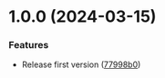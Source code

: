 # 1.0.0 (2024-03-15)


### Features

* Release first version ([77998b0](https://github.com/technologiestiftung/prettier-config/commit/77998b0b2b55438e6f469cf4f8f6935b799d80f0))
